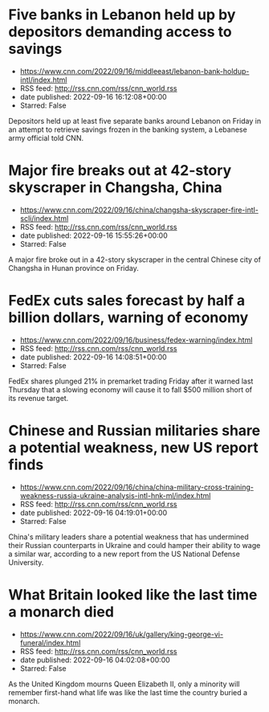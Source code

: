 # Five banks in Lebanon held up by depositors demanding access to savings
 - https://www.cnn.com/2022/09/16/middleeast/lebanon-bank-holdup-intl/index.html
 - RSS feed: http://rss.cnn.com/rss/cnn_world.rss
 - date published: 2022-09-16 16:12:08+00:00
 - Starred: False

Depositors held up at least five separate banks around Lebanon on Friday in an attempt to retrieve savings frozen in the banking system, a Lebanese army official told CNN.

# Major fire breaks out at 42-story skyscraper in Changsha, China
 - https://www.cnn.com/2022/09/16/china/changsha-skyscraper-fire-intl-scli/index.html
 - RSS feed: http://rss.cnn.com/rss/cnn_world.rss
 - date published: 2022-09-16 15:55:26+00:00
 - Starred: False

A major fire broke out in a 42-story skyscraper in the central Chinese city of Changsha in Hunan province on Friday.

# FedEx cuts sales forecast by half a billion dollars, warning of economy
 - https://www.cnn.com/2022/09/16/business/fedex-warning/index.html
 - RSS feed: http://rss.cnn.com/rss/cnn_world.rss
 - date published: 2022-09-16 14:08:51+00:00
 - Starred: False

FedEx shares plunged 21% in premarket trading Friday after it warned last Thursday that a slowing economy will cause it to fall $500 million short of its revenue target.

# Chinese and Russian militaries share a potential weakness, new US report finds
 - https://www.cnn.com/2022/09/16/china/china-military-cross-training-weakness-russia-ukraine-analysis-intl-hnk-ml/index.html
 - RSS feed: http://rss.cnn.com/rss/cnn_world.rss
 - date published: 2022-09-16 04:19:01+00:00
 - Starred: False

China's military leaders share a potential weakness that has undermined their Russian counterparts in Ukraine and could hamper their ability to wage a similar war, according to a new report from the US National Defense University.

# What Britain looked like the last time a monarch died
 - https://www.cnn.com/2022/09/16/uk/gallery/king-george-vi-funeral/index.html
 - RSS feed: http://rss.cnn.com/rss/cnn_world.rss
 - date published: 2022-09-16 04:02:08+00:00
 - Starred: False

As the United Kingdom mourns Queen Elizabeth II, only a minority will remember first-hand what life was like the last time the country buried a monarch.
